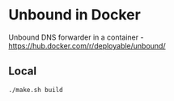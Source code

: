 # Unbound in Docker

Unbound DNS forwarder in a container - https://hub.docker.com/r/deployable/unbound/

## Local

    ./make.sh build


